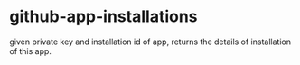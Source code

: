 # github-app-installations

given private key and installation id of app, returns the details of installation of this app.
